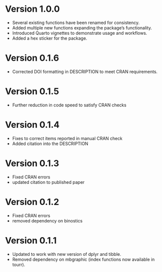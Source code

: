 # Version 1.0.0

- Several existing functions have been renamed for consistency.
- Added multiple new functions expanding the package’s functionality.
- Introduced Quarto vignettes to demonstrate usage and workflows.
- Added a hex sticker for the package.

# Version 0.1.6

- Corrected DOI formatting in DESCRIPTION to meet CRAN requirements.

# Version 0.1.5

- Further reduction in code speed to satisfy CRAN checks

# Version 0.1.4

- Fixes to correct items reported in manual CRAN check
- Added citation into the DESCRIPTION

# Version 0.1.3

- Fixed CRAN errors
- updated citation to published paper

# Version 0.1.2

- Fixed CRAN errors
- removed dependency on binostics

# Version 0.1.1

- Updated to work with new version of dplyr and tibble.
- Removed dependency on mbgraphic (index functions now available in tourr).
